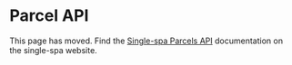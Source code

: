 # Parcel API

This page has moved. Find the [Single-spa Parcels API](https://single-spa.js.org/docs/parcels-api.html) documentation on the single-spa website.